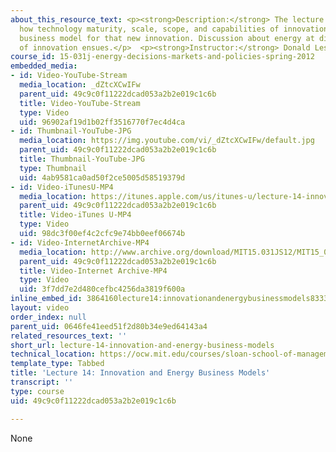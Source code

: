 ```yaml
---
about_this_resource_text: <p><strong>Description:</strong> The lecture highlights
  how technology maturity, scale, scope, and capabilities of innovations affect the
  business model for that new innovation. Discussion about energy at different phases
  of innovation ensues.</p>  <p><strong>Instructor:</strong> Donald Lessard</p>
course_id: 15-031j-energy-decisions-markets-and-policies-spring-2012
embedded_media:
- id: Video-YouTube-Stream
  media_location: _dZtcXCwIFw
  parent_uid: 49c9c0f11222dcad053a2b2e019c1c6b
  title: Video-YouTube-Stream
  type: Video
  uid: 96902af19d1b02ff3516770f7ec4d4ca
- id: Thumbnail-YouTube-JPG
  media_location: https://img.youtube.com/vi/_dZtcXCwIFw/default.jpg
  parent_uid: 49c9c0f11222dcad053a2b2e019c1c6b
  title: Thumbnail-YouTube-JPG
  type: Thumbnail
  uid: 4ab9581ca0ad50f2ce5005d58519379d
- id: Video-iTunesU-MP4
  media_location: https://itunes.apple.com/us/itunes-u/lecture-14-innovation-energy/id609039736?i=134214890
  parent_uid: 49c9c0f11222dcad053a2b2e019c1c6b
  title: Video-iTunes U-MP4
  type: Video
  uid: 98dc3f00ef4c2cfc9e74bb0eef06674b
- id: Video-InternetArchive-MP4
  media_location: http://www.archive.org/download/MIT15.031JS12/MIT15_031JS12_lec14_300k.mp4
  parent_uid: 49c9c0f11222dcad053a2b2e019c1c6b
  title: Video-Internet Archive-MP4
  type: Video
  uid: 3f7dd7e2d480cefbc4256da3819f600a
inline_embed_id: 3864160lecture14:innovationandenergybusinessmodels83334824
layout: video
order_index: null
parent_uid: 0646fe41eed51f2d80b34e9ed64143a4
related_resources_text: ''
short_url: lecture-14-innovation-and-energy-business-models
technical_location: https://ocw.mit.edu/courses/sloan-school-of-management/15-031j-energy-decisions-markets-and-policies-spring-2012/video-lectures/lecture-14-innovation-and-energy-business-models
template_type: Tabbed
title: 'Lecture 14: Innovation and Energy Business Models'
transcript: ''
type: course
uid: 49c9c0f11222dcad053a2b2e019c1c6b

---
```

None